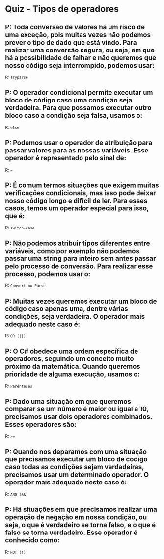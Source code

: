 # Quiz - Tipos de operadores

## P: Toda conversão de valores há um risco de uma exceção, pois muitas vezes não podemos prever o tipo de dado que está vindo. Para realizar uma conversão segura, ou seja, em que há a possibilidade de falhar e não queremos que nosso código seja interrompido, podemos usar:

R: `Tryparse`

## P: O operador condicional permite executar um bloco de código caso uma condição seja verdadeira. Para que possamos executar outro bloco caso a condição seja falsa, usamos o:

R: `else`

## P: Podemos usar o operador de atribuição para passar valores para as nossas variáveis. Esse operador é representado pelo sinal de:

R: `=`

## P: É comum termos situações que exigem muitas verificações condicionais, mas isso pode deixar nosso código longo e difícil de ler. Para esses casos, temos um operador especial para isso, que é:

R: `switch-case`

## P: Não podemos atribuir tipos diferentes entre variáveis, como por exemplo não podemos passar uma string para inteiro sem antes passar pelo processo de conversão. Para realizar esse processo, podemos usar o:

R: `Convert ou Parse`

## P: Muitas vezes queremos executar um bloco de código caso apenas uma, dentre várias condições, seja verdadeira. O operador mais adequado neste caso é:

R: `OR (||)`

## P: O C# obedece uma ordem específica de operadores, seguindo um conceito muito próximo da matemática. Quando queremos prioridade de alguma execução, usamos o:

R: `Parênteses`

## P: Dado uma situação em que queremos comparar se um número é maior ou igual a 10, precisamos usar dois operadores combinados. Esses operadores são:

R: `>=`

## P: Quando nos deparamos com uma situação que precisamos executar um bloco de código caso todas as condições sejam verdadeiras, precisamos usar um determinado operador. O operador mais adequado neste caso é:

R: `AND (&&)`

## P: Há situações em que precisamos realizar uma operação de negação em nossa condição, ou seja, o que é verdadeiro se torna falso, e o que é falso se torna verdadeiro. Esse operador é conhecido como:

R: `NOT (!)`
